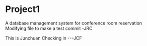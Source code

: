 # Project1
A database management system for conference room reservation
Modifying file to make a test commit -JRC

This is Junchuan Checking in ---JCF
